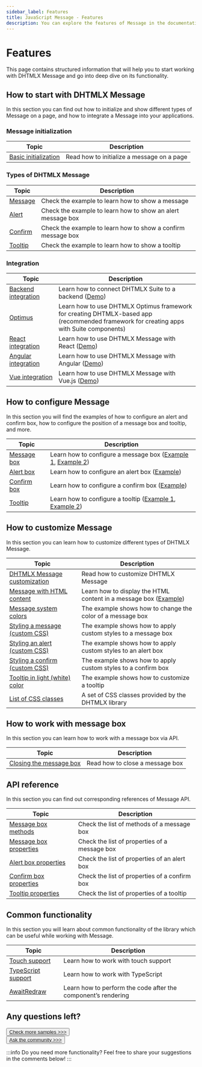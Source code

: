 ```yaml
---
sidebar_label: Features
title: JavaScript Message - Features 
description: You can explore the features of Message in the documentation of the DHTMLX JavaScript UI library. Browse developer guides and API reference, try out code examples and live demos, and download a free 30-day evaluation version of DHTMLX Suite.
---
```


# Features

This page contains structured information that will help you to start working with DHTMLX Message and go into deep dive on its functionality.

## How to start with DHTMLX Message

In this section you can find out how to initialize and show different types of Message on a page, and how to integrate a Message into your applications.

### Message initialization

| Topic                                        | Description                                |
| -------------------------------------------- | ------------------------------------------ |
| [Basic initialization](../creating_message/) | Read how to initialize a message on a page |


### Types of DHTMLX Message

| Topic                                          | Description                                                  |
| ---------------------------------------------- | ------------------------------------------------------------ |
| [Message](https://snippet.dhtmlx.com/rsxdlicg) | Check the example to learn how to show a message             |
| [Alert](https://snippet.dhtmlx.com/m4xka888)   | Check the example to learn how to show an alert message box  |
| [Confirm](https://snippet.dhtmlx.com/iss7twe6) | Check the example to learn how to show a confirm message box |
| [Tooltip](https://snippet.dhtmlx.com/c6jm8if6) | Check the example to learn how to show a tooltip             |

### Integration

| Topic                                                   | Description                                                                                                                                  |
| ------------------------------------------------------- | -------------------------------------------------------------------------------------------------------------------------------------------- |
| [Backend integration](integration/suite_and_backend.md) | Learn how to connect DHTMLX Suite to a backend  ([Demo](https://github.com/DHTMLX/nodejs-suite-demo))                                        |
| [Optimus](optimus_guides.md)                            | Learn how to use DHTMLX Optimus framework for creating  DHTMLX-based app <br>(recommended framework for creating apps with Suite components) |
| [React integration](integration/suite_and_react.md)     | Learn how to use DHTMLX Message with React ([Demo](https://github.com/DHTMLX/react-suite-demo))                                                 |
| [Angular integration](integration/suite_and_angular.md) | Learn how to use DHTMLX Message with Angular ([Demo](https://github.com/DHTMLX/angular-suite-demo))                                          |
| [Vue integration](integration/suite_and_vue.md)         | Learn how to use DHTMLX Message with Vue.js ([Demo](https://github.com/DHTMLX/vue-suite-demo))                                               |

## How to configure Message

In this section you will find the examples of how to configure an alert and confirm box, how to configure the position of a message box and tooltip, and more.

| Topic                                        | Description                                                                                                                                |
| -------------------------------------------- | ------------------------------------------------------------------------------------------------------------------------------------------ |
| [Message box](../configuration/#message-box) | Learn how to configure a message box  ([Example 1](https://snippet.dhtmlx.com/qfmd877x), [Example 2](https://snippet.dhtmlx.com/3wxrafmo)) |
| [Alert box](../configuration/#alert-box)     | Learn how to configure an alert box  ([Example](https://snippet.dhtmlx.com/dk4a7959))                                                      |
| [Confirm box](../configuration/#confirm-box) | Learn how to configure a confirm box  ([Example](https://snippet.dhtmlx.com/dk4a7959))                                                     |
| [Tooltip](../configuration/#tooltip)         | Learn how to configure a tooltip ([Example 1](https://snippet.dhtmlx.com/4wrrsr67), [Example 2](https://snippet.dhtmlx.com/zts0avym))      |


## How to customize Message

In this section you can learn how to customize different types of DHTMLX Message.

| Topic                                                                 | Description                                                                                             |
| --------------------------------------------------------------------- | ------------------------------------------------------------------------------------------------------- |
| [DHTMLX Message customization](../customization/)                     | Read how to customize DHTMLX Message                                                                    |
| [Message with HTML content](../api/api_message_properties/)           | Learn how to display the HTML content in a message box ([Example](https://snippet.dhtmlx.com/1stqqejp)) |
| [Message system colors](https://snippet.dhtmlx.com/tfiqt79l)          | The example shows how to change the color of a message box                                              |                                                                                                         
| [Styling a message (custom CSS)](https://snippet.dhtmlx.com/7s6p67ht) | The example shows how to apply custom styles to a message box                                           |                                                                                                         
| [Styling an alert (custom CSS)](https://snippet.dhtmlx.com/g9tba9xi)  | The example shows how to apply custom styles to an alert box                                            |                                                                                                         
| [Styling a confirm (custom CSS)](https://snippet.dhtmlx.com/x0barf98) | The example shows how to apply custom styles to a confirm box                                           |                                                                                                         
| [Tooltip in light (white) color](https://snippet.dhtmlx.com/ivec9yxi) | The example shows how to customize a tooltip                                                            |
| [List of CSS classes](../../helpers/base_elements/)                   | A set of CSS classes provided by the DHTMLX library                                                     |

## How to work with message box

In this section you can learn how to work with a message box via API.

| Topic                                                                        | Description                     |
| ---------------------------------------------------------------------------- | ------------------------------- |
| [Closing the message box](message/configuration.md#working-with-message-box) | Read how to close a message box |

## API reference

In this section you can find out corresponding references of Message API.

| Topic                                                                | Description                                   |
| -------------------------------------------------------------------- | --------------------------------------------- |
| [Message box methods](category/message-box-methods.md) | Check the list of methods of a message box |
| [Message box properties](../api/api_message_properties/#message-box) | Check the list of properties of a message box |
| [Alert box properties](../api/api_message_properties/#alert-box)     | Check the list of properties of an alert box  |
| [Confirm box properties](../api/api_message_properties/#confirm-box) | Check the list of properties of a confirm box |
| [Tooltip properties](../api/api_message_properties/#tooltip)         | Check the list of properties of a tooltip     |

## Common functionality

In this section you will learn about common functionality of the library which can be useful while working with Message.

| Topic                                                         | Description                                                   |
| ------------------------------------------------------------- | ------------------------------------------------------------- |
| [Touch support](../../common_features/touch_support/)         | Learn how to work with touch support                          |
| [TypeScript support](../../common_features/using_typescript/) | Learn how to work with TypeScript                             |
| [AwaitRedraw](../../helpers/await_redraw/)                    | Learn how to perform the code after the component’s rendering |

## Any questions left?

<button class="support_btn"><a href="https://snippet.dhtmlx.com/all?tag=message">Check more samples >>></a> </button>
<br>
<button class="support_btn"><a href="https://forum.dhtmlx.com/c/suite/suite7/">Ask the community >>></a> </button>

:::info
Do you need more functionality? Feel free to share your suggestions in the comments below!
:::
